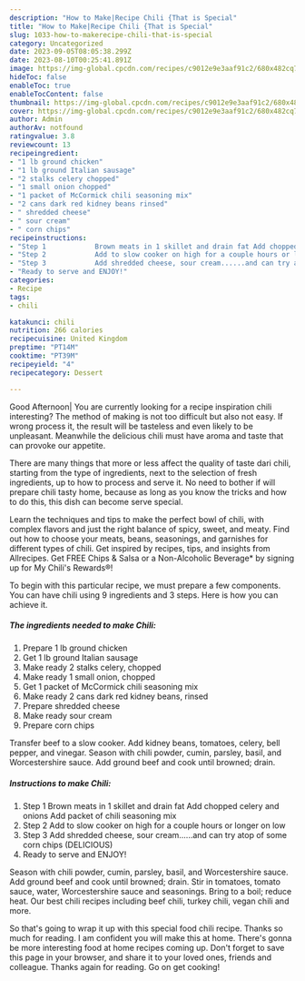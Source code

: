 ```yaml
---
description: "How to Make|Recipe Chili {That is Special"
title: "How to Make|Recipe Chili {That is Special"
slug: 1033-how-to-makerecipe-chili-that-is-special
category: Uncategorized
date: 2023-09-05T08:05:38.299Z
date: 2023-08-10T00:25:41.891Z
image: https://img-global.cpcdn.com/recipes/c9012e9e3aaf91c2/680x482cq70/chili-recipe-main-photo.jpg
hideToc: false
enableToc: true
enableTocContent: false
thumbnail: https://img-global.cpcdn.com/recipes/c9012e9e3aaf91c2/680x482cq70/chili-recipe-main-photo.jpg
cover: https://img-global.cpcdn.com/recipes/c9012e9e3aaf91c2/680x482cq70/chili-recipe-main-photo.jpg
author: Admin
authorAv: notfound
ratingvalue: 3.8
reviewcount: 13
recipeingredient:
- "1 lb ground chicken"
- "1 lb ground Italian sausage"
- "2 stalks celery chopped"
- "1 small onion chopped"
- "1 packet of McCormick chili seasoning mix"
- "2 cans dark red kidney beans rinsed"
- " shredded cheese"
- " sour cream"
- " corn chips"
recipeinstructions:
- "Step 1            Brown meats in 1 skillet and drain fat Add chopped celery and onions  Add packet of chili seasoning mix"
- "Step 2            Add to slow cooker on high for a couple hours or longer on low"
- "Step 3            Add shredded cheese, sour cream......and can try atop of some corn chips (DELICIOUS)"
- "Ready to serve and ENJOY!"
categories:
- Recipe
tags:
- chili

katakunci: chili 
nutrition: 266 calories
recipecuisine: United Kingdom
preptime: "PT14M"
cooktime: "PT39M"
recipeyield: "4"
recipecategory: Dessert

---
```



Good Afternoon| You are currently looking for a recipe inspiration chili interesting? The method of making is not too difficult but also not easy. If wrong process it, the result will be tasteless and even likely to be unpleasant. Meanwhile the delicious chili must have aroma and taste that can provoke our appetite.






There are many things that more or less affect the quality of taste dari chili, starting from the type of ingredients, next to the selection of fresh ingredients, up to how to process and serve it. No need to bother if will prepare chili tasty home, because as long as you know the tricks and how to do this, this dish can become serve special.


Learn the techniques and tips to make the perfect bowl of chili, with complex flavors and just the right balance of spicy, sweet, and meaty. Find out how to choose your meats, beans, seasonings, and garnishes for different types of chili. Get inspired by recipes, tips, and insights from Allrecipes. Get FREE Chips &amp; Salsa or a Non-Alcoholic Beverage* by signing up for My Chili&#39;s Rewards®!


To begin with this particular recipe, we must prepare a few components. You can have chili using 9 ingredients and 3 steps. Here is how you can achieve it.

<!--inarticleads1-->

##### The ingredients needed to make Chili:

1. Prepare 1 lb ground chicken
1. Get 1 lb ground Italian sausage
1. Make ready 2 stalks celery, chopped
1. Make ready 1 small onion, chopped
1. Get 1 packet of McCormick chili seasoning mix
1. Make ready 2 cans dark red kidney beans, rinsed
1. Prepare  shredded cheese
1. Make ready  sour cream
1. Prepare  corn chips


Transfer beef to a slow cooker. Add kidney beans, tomatoes, celery, bell pepper, and vinegar. Season with chili powder, cumin, parsley, basil, and Worcestershire sauce. Add ground beef and cook until browned; drain. 

<!--inarticleads2-->

##### Instructions to make Chili:

1. Step 1            Brown meats in 1 skillet and drain fat Add chopped celery and onions  Add packet of chili seasoning mix
1. Step 2            Add to slow cooker on high for a couple hours or longer on low
1. Step 3            Add shredded cheese, sour cream......and can try atop of some corn chips (DELICIOUS)
1. Ready to serve and ENJOY!

Season with chili powder, cumin, parsley, basil, and Worcestershire sauce. Add ground beef and cook until browned; drain. Stir in tomatoes, tomato sauce, water, Worcestershire sauce and seasonings. Bring to a boil; reduce heat. Our best chili recipes including beef chili, turkey chili, vegan chili and more. 

So that's going to wrap it up with this special food chili recipe. Thanks so much for reading. I am confident you will make this at home. There's gonna be more interesting food at home recipes coming up. Don't forget to save this page in your browser, and share it to your loved ones, friends and colleague. Thanks again for reading. Go on get cooking!
